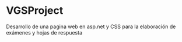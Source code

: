 # VGSProject
Desarrollo de una pagina web en asp.net y CSS para la elaboración de exámenes y hojas de respuesta
